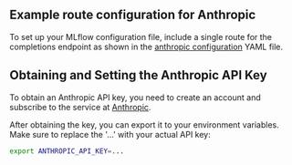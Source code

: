 ## Example route configuration for Anthropic

To set up your MLflow configuration file, include a single route for the completions endpoint as shown in the [anthropic configuration](config.yaml) YAML file.

## Obtaining and Setting the Anthropic API Key

To obtain an Anthropic API key, you need to create an account and subscribe to the service at [Anthropic](https://docs.anthropic.com/claude/docs/getting-access-to-claude).

After obtaining the key, you can export it to your environment variables. Make sure to replace the '...' with your actual API key:

```sh
export ANTHROPIC_API_KEY=...
```
